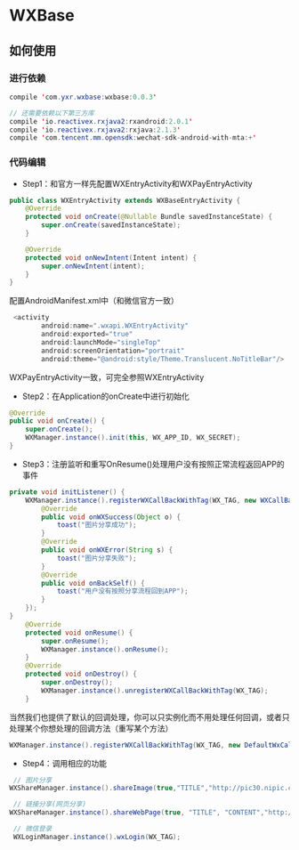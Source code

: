 # WXBase
## 如何使用
### 进行依赖
```java
compile 'com.yxr.wxbase:wxbase:0.0.3'

// 还需要依赖以下第三方库
compile 'io.reactivex.rxjava2:rxandroid:2.0.1'
compile 'io.reactivex.rxjava2:rxjava:2.1.3'
compile 'com.tencent.mm.opensdk:wechat-sdk-android-with-mta:+'
```
### 代码编辑
* Step1：和官方一样先配置WXEntryActivity和WXPayEntryActivity
```java
public class WXEntryActivity extends WXBaseEntryActivity {
    @Override
    protected void onCreate(@Nullable Bundle savedInstanceState) {
        super.onCreate(savedInstanceState);
    }

    @Override
    protected void onNewIntent(Intent intent) {
        super.onNewIntent(intent);
    }
}
```
配置AndroidManifest.xml中（和微信官方一致）
```java
 <activity
        android:name=".wxapi.WXEntryActivity"
        android:exported="true"
        android:launchMode="singleTop"
        android:screenOrientation="portrait"
        android:theme="@android:style/Theme.Translucent.NoTitleBar"/>
```
WXPayEntryActivity一致，可完全参照WXEntryActivity
* Step2：在Application的onCreate中进行初始化
```java
@Override
public void onCreate() {
    super.onCreate();
    WXManager.instance().init(this, WX_APP_ID, WX_SECRET);
}
```
* Step3：注册监听和重写OnResume()处理用户没有按照正常流程返回APP的事件
```java
private void initListener() {
    WXManager.instance().registerWXCallBackWithTag(WX_TAG, new WXCallBack() {
        @Override
        public void onWXSuccess(Object o) {
            toast("图片分享成功");
        }
        @Override
        public void onWXError(String s) {
            toast("图片分享失败");
        }
        @Override
        public void onBackSelf() {
            toast("用户没有按照分享流程回到APP");
        }
    });
}
    @Override
    protected void onResume() {
        super.onResume();
        WXManager.instance().onResume();
    }
    @Override
    protected void onDestroy() {
        super.onDestroy();
        WXManager.instance().unregisterWXCallBackWithTag(WX_TAG);
    }
```
当然我们也提供了默认的回调处理，你可以只实例化而不用处理任何回调，或者只处理某个你想处理的回调方法（重写某个方法）
```java
WXManager.instance().registerWXCallBackWithTag(WX_TAG, new DefaultWxCallBack(activity));
```
* Step4：调用相应的功能
```java
 // 图片分享
WXShareManager.instance().shareImage(true,"TITLE","http://pic30.nipic.com/20130622/10558908_111729300000_2.jpg", WX_TAG);

 // 链接分享(网页分享)
WXShareManager.instance().shareWebPage(true, "TITLE", "CONTENT","http://pic30.nipic.com/20130622/10558908_111729300000_2.jpg", "https://www.baidu.com", WX_TAG);

 // 微信登录
 WXLoginManager.instance().wxLogin(WX_TAG);
```